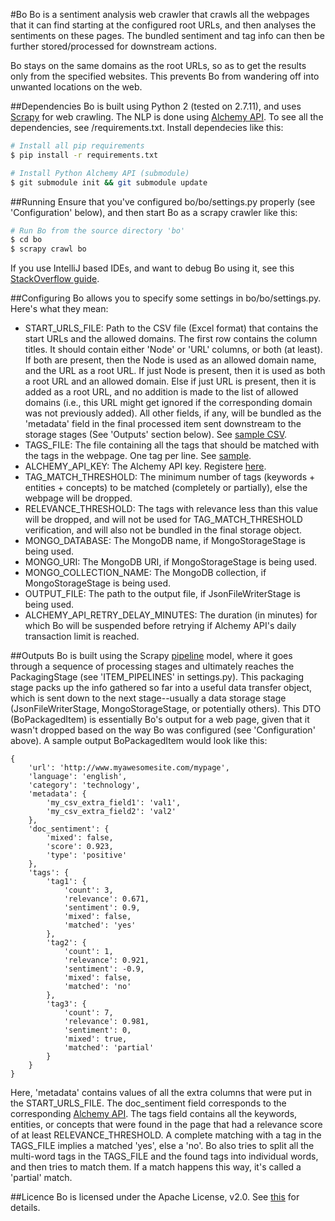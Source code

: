 #Bo
Bo is a sentiment analysis web crawler that crawls all the webpages that it can find starting at the configured root URLs, and then analyses the sentiments on these pages. The bundled sentiment and tag info can then be further stored/processed for downstream actions.

Bo stays on the same domains as the root URLs, so as to get the results only from the specified websites. This prevents Bo from wandering off into unwanted locations on the web.

##Dependencies
Bo is built using Python 2 (tested on 2.7.11), and uses [Scrapy](http://scrapy.org/) for web crawling. The NLP is done using [Alchemy API](http://www.alchemyapi.com/developers/getting-started-guide/using-alchemyapi-with-python). To see all the dependencies, see /requirements.txt. Install dependecies like this:

```sh
# Install all pip requirements
$ pip install -r requirements.txt

# Install Python Alchemy API (submodule)
$ git submodule init && git submodule update
```

##Running
Ensure that you've configured bo/bo/settings.py properly (see 'Configuration' below), and then start Bo as a scrapy crawler like this:

```sh
# Run Bo from the source directory 'bo'
$ cd bo
$ scrapy crawl bo
```

If you use IntelliJ based IDEs, and want to debug Bo using it, see this [StackOverflow guide](http://stackoverflow.com/questions/21788939/how-to-use-pycharm-to-debug-scrapy-projects).

##Configuring
Bo allows you to specify some settings in bo/bo/settings.py. Here's what they mean:

* START\_URLS\_FILE: Path to the CSV file (Excel format) that contains the start URLs and the allowed domains. The first row contains the column titles. It should contain either 'Node' or 'URL' columns, or both (at least). If both are present, then the Node is used as an allowed domain name, and the URL as a root URL. If just Node is present, then it is used as both a root URL and an allowed domain. Else if just URL is present, then it is added as a root URL, and no addition is made to the list of allowed domains (i.e., this URL might get ignored if the corresponding domain was not previously added). All other fields, if any, will be bundled as the 'metadata' field in the final processed item sent downstream to the storage stages (See 'Outputs' section below). See [sample CSV](https://github.com/udeyrishi/bo/blob/master/sample-config-files/urls.csv).
* TAGS\_FILE: The file containing all the tags that should be matched with the tags in the webpage. One tag per line. See [sample](https://github.com/udeyrishi/bo/blob/master/sample-config-files/keywords.txt).
* ALCHEMY\_API\_KEY: The Alchemy API key. Registere [here](http://www.alchemyapi.com/api/register.html).
* TAG\_MATCH\_THRESHOLD: The minimum number of tags (keywords + entities + concepts) to be matched (completely or partially), else the webpage will be dropped.
* RELEVANCE\_THRESHOLD: The tags with relevance less than this value will be dropped, and will not be used for TAG\_MATCH\_THRESHOLD verification, and will also not be bundled in the final storage object.
* MONGO\_DATABASE: The MongoDB name, if MongoStorageStage is being used.
* MONGO\_URI: The MongoDB URI, if MongoStorageStage is being used.
* MONGO\_COLLECTION\_NAME: The MongoDB collection, if MongoStorageStage is being used.
* OUTPUT_FILE: The path to the output file, if JsonFileWriterStage is being used.
* ALCHEMY\_API\_RETRY\_DELAY\_MINUTES: The duration (in minutes) for which Bo will be suspended before retrying if Alchemy API's daily transaction limit is reached.

##Outputs
Bo is built using the Scrapy [pipeline](https://github.com/udeyrishi/bo/blob/master/sample-config-files/keywords.txt) model, where it goes through a sequence of processing stages and ultimately reaches the PackagingStage (see 'ITEM_PIPELINES' in settings.py). This packaging stage packs up the info gathered so far into a useful data transfer object, which is sent down to the next stage--usually a data storage stage (JsonFileWriterStage, MongoStorageStage, or potentially others). This DTO (BoPackagedItem) is essentially Bo's output for a web page, given that it wasn't dropped based on the way Bo was configured (see 'Configuration' above). A sample output BoPackagedItem would look like this:

```
{
	'url': 'http://www.myawesomesite.com/mypage',
	'language': 'english',
	'category': 'technology',
	'metadata': {
		'my_csv_extra_field1': 'val1',
		'my_csv_extra_field2': 'val2'
	},
	'doc_sentiment': {
		'mixed': false,
		'score': 0.923,
		'type': 'positive'
	},
	'tags': {
		'tag1': {
			'count': 3,
			'relevance': 0.671,
			'sentiment': 0.9,
			'mixed': false,
			'matched': 'yes'
		},
		'tag2': {
			'count': 1,
			'relevance': 0.921,
			'sentiment': -0.9,
			'mixed': false,
			'matched': 'no'
		},
		'tag3': {
			'count': 7,
			'relevance': 0.981,
			'sentiment': 0,
			'mixed': true,
			'matched': 'partial'
		}
	}
}
```
Here, 'metadata' contains values of all the extra columns that were put in the START\_URLS\_FILE. The doc\_sentiment field corresponds to the corresponding [Alchemy API](http://www.alchemyapi.com/api/sentiment/urls.html). The tags field contains all the keywords, entities, or concepts that were found in the page that had a relevance score of at least RELEVANCE\_THRESHOLD. A complete matching with a tag in the TAGS_FILE implies a matched 'yes', else a 'no'. Bo also tries to split all the multi-word tags in the TAGS\_FILE and the found tags into individual words, and then tries to match them. If a match happens this way, it's called a 'partial' match.

##Licence
Bo is licensed under the Apache License, v2.0. See [this](https://github.com/udeyrishi/bo/blob/master/LICENSE) for details.